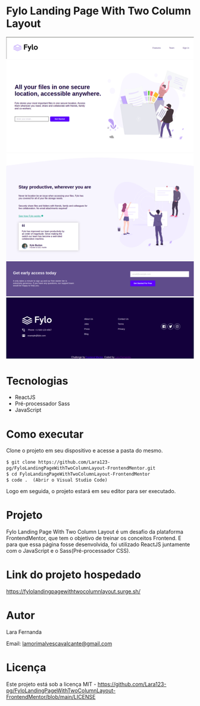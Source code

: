  # Fylo Landing Page With Two Column Layout

<div>
    <img src="./src/assets/image1.png"/>
    <img src="./src/assets/image2.png"/>
    <img src="./src/assets/image3.png"/>
    <img src="./src/assets/image4.png"/>
    <img src="./src/assets/image5.png"/>
</div>

# Tecnologias

<ul>
    <li>ReactJS</li>
    <li>Pré-processador Sass</li>
    <li>JavaScript</li>
</ul>

# Como executar

Clone o projeto em seu dispositivo e acesse a pasta do mesmo.

```
$ git clone https://github.com/Lara123-pg/FyloLandingPageWithTwoColumnLayout-FrontendMentor.git
$ cd FyloLandingPageWithTwoColumnLayout-FrontendMentor
$ code .  (Abrir o Visual Studio Code)
```

Logo em seguida, o projeto estará em seu editor para ser executado.

# Projeto

Fylo Landing Page With Two Column Layout é um desafio da plataforma FrontendMentor, que tem o objetivo de treinar os conceitos Frontend. E para que essa página fosse desenvolvida, foi utilizado ReactJS juntamente com o JavaScript e o Sass(Pré-processador CSS).

# Link do projeto hospedado

https://fylolandingpagewithtwocolumnlayout.surge.sh/

# Autor

Lara Fernanda

Email: lamorimalvescavalcante@gmail.com

# Licença

Este projeto está sob a licença MIT - https://github.com/Lara123-pg/FyloLandingPageWithTwoColumnLayout-FrontendMentor/blob/main/LICENSE
